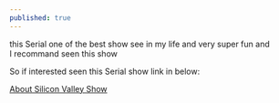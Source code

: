 ```yaml
---
published: true
---
```

this Serial one of the best show see in my life and very super fun and  
I recommand seen this show

So if interested seen this Serial show link in below:

[About Silicon Valley Show](https://en.wikipedia.org/wiki/Silicon_Valley_(TV_series) "About Silicon Valley Show")
[]({{site.baseurl}}/https://upload.wikimedia.org/wikipedia/en/thumb/3/33/Silicon_valley_title.png/375px-Silicon_valley_title.png)
